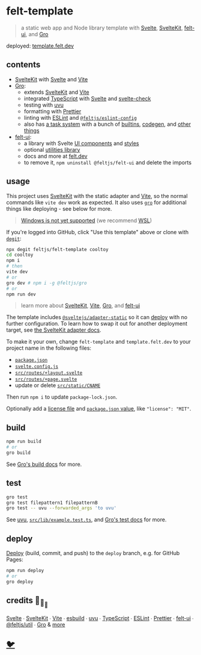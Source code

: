 # felt-template

> a static web app and Node library template with [Svelte](https://github.com/sveltejs/svelte),
> [SvelteKit](https://github.com/sveltejs/kit),
> [felt-ui](https://github.com/feltjs/felt-ui),
> and [Gro](https://github.com/feltjs/gro)

deployed:
[template.felt.dev](https://template.felt.dev/)

## contents

- [SvelteKit](https://github.com/sveltejs/kit) with [Svelte](https://github.com/sveltejs/svelte) and
  [Vite](https://github.com/vitejs/vite)
- [Gro](https://github.com/feltjs/gro):
  - extends [SvelteKit](https://github.com/sveltejs/kit) and
    [Vite](https://github.com/vitejs/vite)
  - integrated [TypeScript](https://github.com/microsoft/TypeScript)
    with [Svelte](https://github.com/sveltejs/svelte) and
    [svelte-check](https://github.com/sveltejs/language-tools/tree/master/packages/svelte-check)
  - testing with [uvu](https://github.com/lukeed/uvu)
  - formatting with [Prettier](https://github.com/prettier/prettier)
  - linting with [ESLint](https://github.com/eslint/eslint)
    and [`@feltjs/eslint-config`](https://github.com/feltjs/eslint-config)
  - also has [a task system](https://github.com/feltjs/gro/blob/main/src/docs/task.md)
    with a bunch of [builtins](https://github.com/feltjs/gro/blob/main/src/docs/tasks.md),
    [codegen](https://github.com/feltjs/gro/blob/main/src/docs/gen.md),
    and [other things](https://github.com/feltjs/gro/tree/main/src/docs)
- [felt-ui](https://github.com/feltjs/felt-ui):
  - a library with Svelte [UI components](https://www.felt.dev/sketch/library) and
    [styles](https://github.com/feltjs/felt-ui/blob/main/src/lib/style.css)
  - optional [utilities library](https://github.com/feltjs/util)
  - docs and more at [felt.dev](https://www.felt.dev/)
  - to remove it, `npm uninstall @feltjs/felt-ui` and delete the imports

## usage

This project uses [SvelteKit](https://kit.svelte.dev/) with the static adapter
and [Vite](https://vitejs.dev/),
so the normal commands like `vite dev` work as expected.
It also uses [`gro`](https://github.com/feltjs/gro)
for additional things like deploying - see below for more.

> [Windows is not yet supported](https://github.com/feltjs/felt-template/issues/4)
> (we recommend [WSL](https://docs.microsoft.com/en-us/windows/wsl/about))

If you're logged into GitHub, click "Use this template" above or clone with
[`degit`](https://github.com/Rich-Harris/degit):

```bash
npx degit feltjs/felt-template cooltoy
cd cooltoy
npm i
# then
vite dev
# or
gro dev # npm i -g @feltjs/gro
# or
npm run dev
```

> learn more about [SvelteKit](https://github.com/sveltejs/kit),
> [Vite](https://github.com/vitejs/vite), [Gro](https://github.com/feltjs/gro),
> and [felt-ui](https://github.com/feltjs/felt-ui)

The template includes
[`@sveltejs/adapter-static`](https://github.com/sveltejs/kit/tree/master/packages/adapter-static)
so it can [deploy](https://github.com/feltjs/gro/blob/main/src/docs/deploy.md)
with no further configuration.
To learn how to swap it out for another deployment target, see
[the SvelteKit adapter docs](https://kit.svelte.dev/docs#adapters).

To make it your own, change `felt-template` and `template.felt.dev`
to your project name in the following files:

- [`package.json`](package.json)
- [`svelte.config.js`](svelte.config.js)
- [`src/routes/+layout.svelte`](src/routes/+layout.svelte)
- [`src/routes/+page.svelte`](src/routes/+page.svelte)
- update or delete [`src/static/CNAME`](src/static/CNAME)

Then run `npm i` to update `package-lock.json`.

Optionally add a [license file](https://choosealicense.com/)
and [`package.json` value](https://spdx.org/licenses/), like `"license": "MIT"`.

## build

```bash
npm run build
# or
gro build
```

See [Gro's build docs](https://github.com/feltjs/gro/blob/main/src/docs/build.md) for more.

## test

```bash
gro test
gro test filepattern1 filepatternB
gro test -- uvu --forwarded_args 'to uvu'
```

See [uvu](https://github.com/lukeed/uvu),
[`src/lib/example.test.ts`](src/lib/example.test.ts),
and [Gro's test docs](https://github.com/feltjs/gro/blob/main/src/docs/test.md) for more.

## deploy

[Deploy](https://github.com/feltjs/gro/blob/main/src/docs/deploy.md)
(build, commit, and push) to the `deploy` branch, e.g. for GitHub Pages:

```bash
npm run deploy
# or
gro deploy
```

## credits 🐢<sub>🐢</sub><sub><sub>🐢</sub></sub>

[Svelte](https://github.com/sveltejs/svelte) ∙
[SvelteKit](https://github.com/sveltejs/kit) ∙
[Vite](https://github.com/vitejs/vite) ∙
[esbuild](https://github.com/evanw/esbuild) ∙
[uvu](https://github.com/lukeed/uvu) ∙
[TypeScript](https://github.com/microsoft/TypeScript) ∙
[ESLint](https://github.com/eslint/eslint) ∙
[Prettier](https://github.com/prettier/prettier) ∙
[felt-ui](https://github.com/feltjs/felt-ui) ∙
[@feltjs/util](https://github.com/feltjs/util) ∙
[Gro](https://github.com/feltjs/gro)
& [more](package.json)

## [🐦](https://wikipedia.org/wiki/Free_and_open-source_software)
